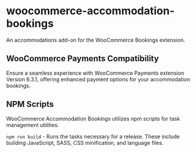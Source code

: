 woocommerce-accommodation-bookings
====================

An accommodations add-on for the WooCommerce Bookings extension.

## WooCommerce Payments Compatibility

Ensure a seamless experience with WooCommerce Payments extension Version 6.3.1, offering enhanced payment options for your accommodation bookings.

## NPM Scripts

WooCommerce Accommodation Bookings utilizes npm scripts for task management utilities.

`npm run build` - Runs the tasks necessary for a release. These include building JavaScript, SASS, CSS minification, and language files.
